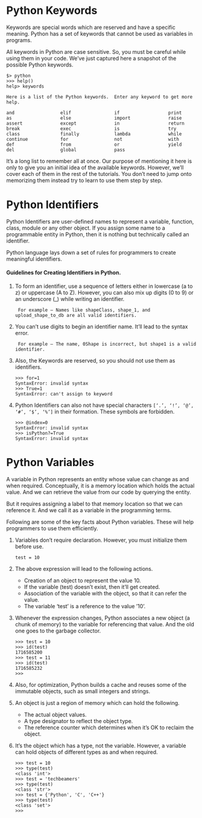 # Python Keywords
Keywords are special words which are reserved and have a specific meaning. Python has a set of keywords that cannot be used as variables in programs.

All keywords in Python are case sensitive. So, you must be careful while using them in your code. We’ve just captured here a snapshot of the possible Python keywords.


```
$> python                                                         
>>> help()
help> keywords

Here is a list of the Python keywords.  Enter any keyword to get more help.

and                 elif                if                  print
as                  else                import              raise
assert              except              in                  return
break               exec                is                  try
class               finally             lambda              while
continue            for                 not                 with
def                 from                or                  yield
del                 global              pass
````

It’s a long list to remember all at once. Our purpose of mentioning it here is only to give you an initial idea of the available keywords. However, we’ll cover each of them in the rest of the tutorials. You don’t need to jump onto memorizing them instead try to learn to use them step by step.


# Python Identifiers
Python Identifiers are user-defined names to represent a variable, function, class, module or any other object. If you assign some name to a programmable entity in Python, then it is nothing but technically called an identifier.

Python language lays down a set of rules for programmers to create meaningful identifiers.

#### Guidelines for Creating Identifiers in Python.
1. To form an identifier, use a sequence of letters either in lowercase (a to z) or uppercase (A to Z). However, you can also mix up digits (0 to 9) or an underscore (_) while writing an identifier.
    
        For example – Names like shapeClass, shape_1, and upload_shape_to_db are all valid identifiers.

2. You can’t use digits to begin an identifier name. It’ll lead to the syntax error.

        For example – The name, 0Shape is incorrect, but shape1 is a valid identifier.

3. Also, the Keywords are reserved, so you should not use them as identifiers.

    ```
    >>> for=1
    SyntaxError: invalid syntax
    >>> True=1
    SyntaxError: can't assign to keyword
    ```
4. Python Identifiers can also not have special characters `[‘.’, ‘!’, ‘@’, ‘#’, ‘$’, ‘%’]` in their formation. These symbols are forbidden.

    ```
    >>> @index=0
    SyntaxError: invalid syntax
    >>> isPython?=True
    SyntaxError: invalid syntax
    ```


# Python Variables
A variable in Python represents an entity whose value can change as and when required. Conceptually, it is a memory location which holds the actual value. And we can retrieve the value from our code by querying the entity.

But it requires assigning a label to that memory location so that we can reference it. And we call it as a variable in the programming terms.

Following are some of the key facts about Python variables. These will help programmers to use them efficiently.

1. Variables don’t require declaration. However, you must initialize them before use.

    ```
    test = 10
    ```
2. The above expression will lead to the following actions.
    
    * Creation of an object to represent the value 10.
    * If the variable (test) doesn’t exist, then it’ll get created.
    * Association of the variable with the object, so that it can refer the value.
    * The variable ‘test’ is a reference to the value ’10’. 

3. Whenever the expression changes, Python associates a new object (a chunk of memory) to the variable for referencing that value. And the old one goes to the garbage collector.

    ```
    >>> test = 10
    >>> id(test)
    1716585200
    >>> test = 11
    >>> id(test)
    1716585232
    >>>
    ```
4. Also, for optimization, Python builds a cache and reuses some of the immutable objects, such as small integers and strings.
5. An object is just a region of memory which can hold the following.
    * The actual object values.
    * A type designator to reflect the object type.
    * The reference counter which determines when it’s OK to reclaim the object.
6. It’s the object which has a type, not the variable. However, a variable can hold objects of different types as and when required.

    ```
    >>> test = 10
    >>> type(test)
    <class 'int'>
    >>> test = 'techbeamers'
    >>> type(test)
    <class 'str'>
    >>> test = {'Python', 'C', 'C++'}
    >>> type(test)
    <class 'set'>
    >>>
    ```

